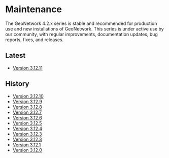 # Maintenance

The GeoNetwork 4.2.x series is stable and recommended for production use and new installations of GeoNetwork. 
This series is under active use by our community, with regular improvements, documentation updates, bug reports, fixes, and releases.

## Latest

* [Version 3.12.11](version-3.12.11.md)

## History

* [Version 3.12.10](version-3.12.10.md)
* [Version 3.12.9](version-3.12.9.md)
* [Version 3.12.8](version-3.12.8.md)
* [Version 3.12.7](version-3.12.7.md)
* [Version 3.12.6](version-3.12.6.md)
* [Version 3.12.5](version-3.12.5.md)
* [Version 3.12.4](version-3.12.4.md)
* [Version 3.12.3](version-3.12.3.md)
* [Version 3.12.3](version-3.12.2.md)
* [Version 3.12.1](version-3.12.1.md)
* [Version 3.12.0](version-3.12.0.md)
